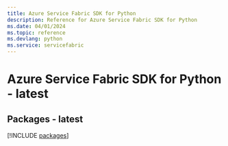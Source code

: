 ```yaml
---
title: Azure Service Fabric SDK for Python
description: Reference for Azure Service Fabric SDK for Python
ms.date: 04/01/2024
ms.topic: reference
ms.devlang: python
ms.service: servicefabric
---
```

# Azure Service Fabric SDK for Python - latest
## Packages - latest
[!INCLUDE [packages](service-fabric-index.md)]